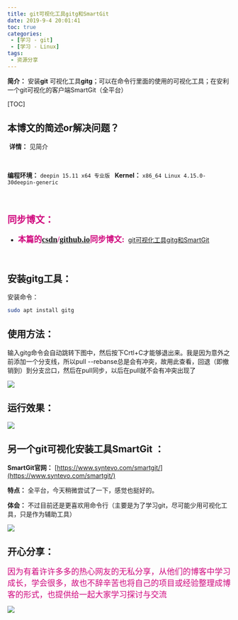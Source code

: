 ```yaml
---
title: git可视化工具gitg和SmartGit
date: 2019-9-4 20:01:41
toc: true
categories: 
 - [学习 - git]
 - [学习 - Linux]
tags: 
 - 资源分享
---
```




**简介：**  安装**git** 可视化工具**gitg**；可以在命令行里面的使用的可视化工具；在安利一个git可视化的客户端SmartGit（全平台）

<!-- more -->

[TOC]

## 本博文的简述or解决问题？

​		**详情：**  见简介

<br>

**编程环境：**  `deepin 15.11 x64 专业版 `    **Kernel：** `x86_64 Linux 4.15.0-30deepin-generic`

<br>

## <font color=#D0087E  face="幼圆">同步博文：</font>

- <font color=#D0087E  size=4 face="幼圆">**本篇的[csdn](https://blog.csdn.net/qq_33154343)/[github.io](https://touwoyimuli.github.io/)同步博文:** </font> [git可视化工具gitg和SmartGit](https://blog.csdn.net/qq_33154343/article/details/100588361) 

<br>

## 安装gitg工具：

安装命令：

```bash
sudo apt install gitg
```

## 使用方法：

输入gitg命令会自动跳转下图中，然后按下Crtl+C才能够退出来。我是因为意外之前添加一个分支线，所以pull --rebanse总是会有冲突，故用此查看，回退（即撤销到）到分支岔口，然后在pull同步，以后在pull就不会有冲突出现了

<img src="https://raw.githubusercontent.com/touwoyimuli/FigureBed/master/img/20190904200858.png"/>

<br>

## 运行效果：

<img src="https://raw.githubusercontent.com/touwoyimuli/FigureBed/master/img/20190904200612.png"/>

<br>

## 另一个git可视化安装工具SmartGit ：

**SmartGit官网：** [https://www.syntevo.com/smartgit/](https://www.syntevo.com/smartgit/)

**特点：** 全平台，今天稍微尝试了一下，感觉也挺好的。

**体会：** 不过目前还是更喜欢用命令行（主要是为了学习git，尽可能少用可视化工具，只是作为辅助工具）

<img src="https://raw.githubusercontent.com/touwoyimuli/FigureBed/master/img/20190904203211.png"/>

<br>

## 开心分享：

<font color=#D0087E size=4 face="幼圆">因为有着许许多多的热心网友的无私分享，从他们的博客中学习成长，学会很多，故也不辞辛苦也将自己的项目或经验整理成博客的形式，也提供给一起大家学习探讨与交流 </font>

<img src="https://raw.githubusercontent.com/touwoyimuli/FigureBed/master/img/20190829225308.jpg"/>